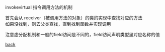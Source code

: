 invokevirtual 指令调用方法的机制  

首先会从 receiver（被调用方法的对象）的类的实现中查找对应的方法  
如果没找到，则去父类查找，直到找到函数并实现调用  

注意虚分配机制和一般的field访问是不同的，field访问声明类型里对应名称的值  

[back](../9.md)  